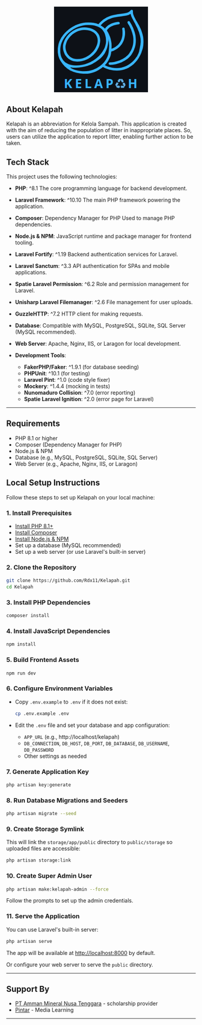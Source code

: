 <p align="center"><a href="https://github.com/Rdx11/Kelapah/tree/master" target="_blank"><img src="public/backend/img/logo3.png" width="250" alt="Laravel Logo"></a></p>

## About Kelapah

Kelapah is an abbreviation for Kelola Sampah. This application is created with the aim of reducing the population of litter in inappropriate places. So, users can utilize the application to report litter, enabling further action to be taken.

## Tech Stack

This project uses the following technologies:

- **PHP**: ^8.1
  The core programming language for backend development.

- **Laravel Framework**: ^10.10
  The main PHP framework powering the application.

- **Composer**: Dependency Manager for PHP
  Used to manage PHP dependencies.

- **Node.js & NPM**:
  JavaScript runtime and package manager for frontend tooling.

- **Laravel Fortify**: ^1.19
  Backend authentication services for Laravel.

- **Laravel Sanctum**: ^3.3
  API authentication for SPAs and mobile applications.

- **Spatie Laravel Permission**: ^6.2
  Role and permission management for Laravel.

- **Unisharp Laravel Filemanager**: ^2.6
  File management for user uploads.

- **GuzzleHTTP**: ^7.2
  HTTP client for making requests.

- **Database**:
  Compatible with MySQL, PostgreSQL, SQLite, SQL Server (MySQL recommended).

- **Web Server**:
  Apache, Nginx, IIS, or Laragon for local development.

- **Development Tools**:
  - **FakerPHP/Faker**: ^1.9.1 (for database seeding)
  - **PHPUnit**: ^10.1 (for testing)
  - **Laravel Pint**: ^1.0 (code style fixer)
  - **Mockery**: ^1.4.4 (mocking in tests)
  - **Nunomaduro Collision**: ^7.0 (error reporting)
  - **Spatie Laravel Ignition**: ^2.0 (error page for Laravel)

---

## Requirements

- PHP 8.1 or higher
- Composer (Dependency Manager for PHP)
- Node.js & NPM
- Database (e.g., MySQL, PostgreSQL, SQLite, SQL Server)
- Web Server (e.g., Apache, Nginx, IIS, or Laragon)

## Local Setup Instructions

Follow these steps to set up Kelapah on your local machine:

### 1. Install Prerequisites

- [Install PHP 8.1+](https://www.php.net/downloads)
- [Install Composer](https://getcomposer.org/download)
- [Install Node.js & NPM](https://nodejs.org/en/download)
- Set up a database (MySQL recommended)
- Set up a web server (or use Laravel's built-in server)

### 2. Clone the Repository

```bash
git clone https://github.com/Rdx11/Kelapah.git
cd Kelapah
```

### 3. Install PHP Dependencies

```bash
composer install
```

### 4. Install JavaScript Dependencies

```bash
npm install
```

### 5. Build Frontend Assets

```bash
npm run dev
```

### 6. Configure Environment Variables

- Copy `.env.example` to `.env` if it does not exist:

    ```bash
    cp .env.example .env
    ```

- Edit the `.env` file and set your database and app configuration:

    - `APP_URL` (e.g., http://localhost/kelapah)
    - `DB_CONNECTION`, `DB_HOST`, `DB_PORT`, `DB_DATABASE`, `DB_USERNAME`, `DB_PASSWORD`
    - Other settings as needed

### 7. Generate Application Key

```bash
php artisan key:generate
```

### 8. Run Database Migrations and Seeders

```bash
php artisan migrate --seed
```

### 9. Create Storage Symlink

This will link the `storage/app/public` directory to `public/storage` so uploaded files are accessible:

```bash
php artisan storage:link
```

### 10. Create Super Admin User

```bash
php artisan make:kelapah-admin --force
```
Follow the prompts to set up the admin credentials.

### 11. Serve the Application

You can use Laravel's built-in server:

```bash
php artisan serve
```
The app will be available at [http://localhost:8000](http://localhost:8000) by default.

Or configure your web server to serve the `public` directory.

---

## Support By

* [PT Amman Mineral Nusa Tenggara](https://www.amman.co.id/id/) - scholarship provider
* [Pintar](https://pintar.co/) - Media Learning

---
